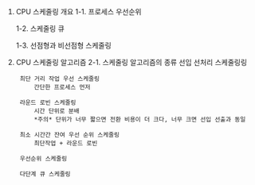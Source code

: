 1. CPU 스케줄링 개요
    1-1. 프로세스 우선순위

    1-2. 스케줄링 큐

    1-3. 선점형과 비선점형 스케줄링

2. CPU 스케줄링 알고리즘
    2-1. 스케줄링 알고리즘의 종류
        선입 선처리 스케줄링링

        최단 거리 작업 우선 스케줄링
            간단한 프로세스 먼저

        라운드 로빈 스케줄링
            시간 단위로 분배
            *주의* 단위가 너무 짧으면 전환 비용이 더 크다, 너무 크면 선입 선출과 동일

        최소 시간간 잔여 우선 순위 스케줄링
            최단작업 + 라운드 로빈

        우선순위 스케줄링

        다단계 큐 스케줄링
